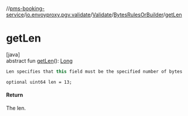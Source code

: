 //[pms-booking-service](../../../../index.md)/[io.envoyproxy.pgv.validate](../../index.md)/[Validate](../index.md)/[BytesRulesOrBuilder](index.md)/[getLen](get-len.md)

# getLen

[java]\
abstract fun [getLen](get-len.md)(): [Long](https://kotlinlang.org/api/core/kotlin-stdlib/kotlin/-long/index.html)

```kotlin
Len specifies that this field must be the specified number of bytes

```
`optional uint64 len = 13;`

#### Return

The len.